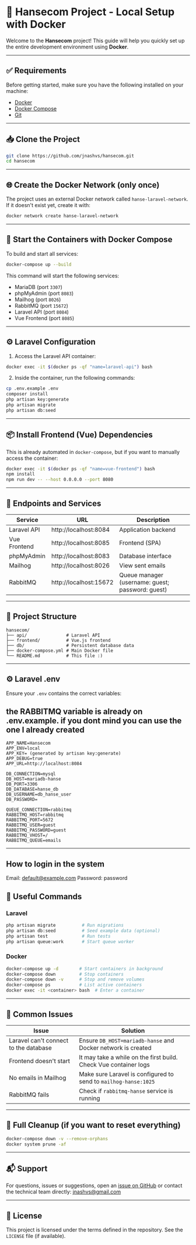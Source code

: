 # 🚀 Hansecom Project - Local Setup with Docker

Welcome to the **Hansecom** project! This guide will help you quickly set up the entire development environment using **Docker**.

---

## ✅ Requirements

Before getting started, make sure you have the following installed on your machine:

- [Docker](https://www.docker.com/products/docker-desktop)
- [Docker Compose](https://docs.docker.com/compose/)
- [Git](https://git-scm.com/)

---

## 📥 Clone the Project

```bash
git clone https://github.com/jnashvs/hansecom.git
cd hansecom
```

---

## 🌐 Create the Docker Network (only once)

The project uses an external Docker network called `hanse-laravel-network`. If it doesn't exist yet, create it with:

```bash
docker network create hanse-laravel-network
```

---

## 🐳 Start the Containers with Docker Compose

To build and start all services:

```bash
docker-compose up --build
```

This command will start the following services:

- MariaDB (port `3307`)
- phpMyAdmin (port `8083`)
- Mailhog (port `8026`)
- RabbitMQ (port `15672`)
- Laravel API (port `8084`)
- Vue Frontend (port `8085`)

---

## ⚙️ Laravel Configuration

1. Access the Laravel API container:

```bash
docker exec -it $(docker ps -qf "name=laravel-api") bash
```

2. Inside the container, run the following commands:

```bash
cp .env.example .env
composer install
php artisan key:generate
php artisan migrate
php artisan db:seed
```

---

## 📦 Install Frontend (Vue) Dependencies

This is already automated in `docker-compose`, but if you want to manually access the container:

```bash
docker exec -it $(docker ps -qf "name=vue-frontend") bash
npm install
npm run dev -- --host 0.0.0.0 --port 8080
```

---

## 🔗 Endpoints and Services

| Service         | URL                          | Description                                      |
|------------------|-------------------------------|--------------------------------------------------|
| Laravel API      | http://localhost:8084         | Application backend                              |
| Vue Frontend     | http://localhost:8085         | Frontend (SPA)                                   |
| phpMyAdmin       | http://localhost:8083         | Database interface                               |
| Mailhog          | http://localhost:8026         | View sent emails                                 |
| RabbitMQ         | http://localhost:15672        | Queue manager (username: guest; password: guest) |

---

## 📂 Project Structure

```
hansecom/
├── api/               # Laravel API
├── frontend/          # Vue.js frontend
├── db/                # Persistent database data
├── docker-compose.yml # Main Docker file
└── README.md          # This file :)
```

---

## ⚙️ Laravel .env

Ensure your `.env` contains the correct variables:

## the RABBITMQ variable is already on .env.example. if you dont mind you can use the one I already created

```env
APP_NAME=Hansecom
APP_ENV=local
APP_KEY= (generated by artisan key:generate)
APP_DEBUG=true
APP_URL=http://localhost:8084

DB_CONNECTION=mysql
DB_HOST=mariadb-hanse
DB_PORT=3306
DB_DATABASE=hanse_db
DB_USERNAME=db_hanse_user
DB_PASSWORD=

QUEUE_CONNECTION=rabbitmq
RABBITMQ_HOST=rabbitmq
RABBITMQ_PORT=5672
RABBITMQ_USER=guest
RABBITMQ_PASSWORD=guest
RABBITMQ_VHOST=/
RABBITMQ_QUEUE=emails
```

---

## How to login in the system
Email: default@example.com
Password: password

## 🧪 Useful Commands

### Laravel

```bash
php artisan migrate          # Run migrations
php artisan db:seed          # Seed example data (optional)
php artisan test             # Run tests
php artisan queue:work       # Start queue worker
```

### Docker

```bash
docker-compose up -d        # Start containers in background
docker-compose down         # Stop containers
docker-compose down -v      # Stop and remove volumes
docker-compose ps           # List active containers
docker exec -it <container> bash  # Enter a container
```

---

## 🐞 Common Issues

| Issue                                 | Solution                                                                 |
|--------------------------------------|--------------------------------------------------------------------------|
| Laravel can't connect to the database | Ensure `DB_HOST=mariadb-hanse` and Docker network is created              |
| Frontend doesn't start                | It may take a while on the first build. Check Vue container logs         |
| No emails in Mailhog                  | Make sure Laravel is configured to send to `mailhog-hanse:1025`          |
| RabbitMQ fails                        | Check if `rabbitmq-hanse` service is running                             |

---

## 🧹 Full Cleanup (if you want to reset everything)

```bash
docker-compose down -v --remove-orphans
docker system prune -af
```

---

## 📬 Support

For questions, issues or suggestions, open an [issue on GitHub](https://github.com/jnashvs/hansecom/issues) or contact the technical team directly: jnashvs@gmail.com

---

## 📜 License

This project is licensed under the terms defined in the repository. See the `LICENSE` file (if available).